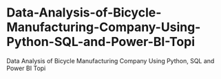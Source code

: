 # Data-Analysis-of-Bicycle-Manufacturing-Company-Using-Python-SQL-and-Power-BI-Topi
Data Analysis of Bicycle Manufacturing Company Using Python, SQL and Power BI  Topi
